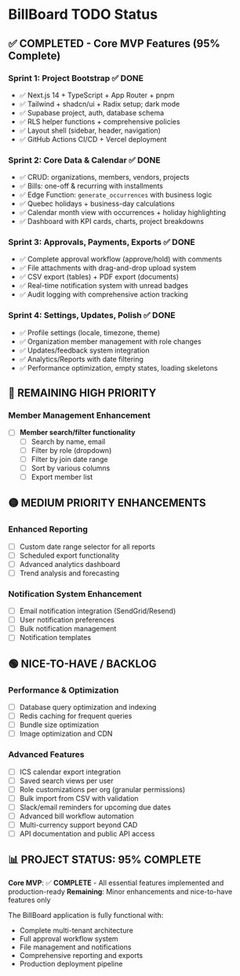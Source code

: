 # BillBoard TODO Status

## ✅ COMPLETED - Core MVP Features (95% Complete)

### Sprint 1: Project Bootstrap ✅ DONE
- ✅ Next.js 14 + TypeScript + App Router + pnpm
- ✅ Tailwind + shadcn/ui + Radix setup; dark mode
- ✅ Supabase project, auth, database schema
- ✅ RLS helper functions + comprehensive policies
- ✅ Layout shell (sidebar, header, navigation)
- ✅ GitHub Actions CI/CD + Vercel deployment

### Sprint 2: Core Data & Calendar ✅ DONE
- ✅ CRUD: organizations, members, vendors, projects
- ✅ Bills: one-off & recurring with installments
- ✅ Edge Function: `generate_occurrences` with business logic
- ✅ Quebec holidays + business-day calculations
- ✅ Calendar month view with occurrences + holiday highlighting
- ✅ Dashboard with KPI cards, charts, project breakdowns

### Sprint 3: Approvals, Payments, Exports ✅ DONE
- ✅ Complete approval workflow (approve/hold) with comments
- ✅ File attachments with drag-and-drop upload system
- ✅ CSV export (tables) + PDF export (documents)
- ✅ Real-time notification system with unread badges
- ✅ Audit logging with comprehensive action tracking

### Sprint 4: Settings, Updates, Polish ✅ DONE
- ✅ Profile settings (locale, timezone, theme)
- ✅ Organization member management with role changes
- ✅ Updates/feedback system integration
- ✅ Analytics/Reports with date filtering
- ✅ Performance optimization, empty states, loading skeletons

## 🔴 REMAINING HIGH PRIORITY

### Member Management Enhancement
- [ ] **Member search/filter functionality**
  - [ ] Search by name, email
  - [ ] Filter by role (dropdown)
  - [ ] Filter by join date range
  - [ ] Sort by various columns
  - [ ] Export member list

## 🟡 MEDIUM PRIORITY ENHANCEMENTS

### Enhanced Reporting
- [ ] Custom date range selector for all reports
- [ ] Scheduled export functionality
- [ ] Advanced analytics dashboard
- [ ] Trend analysis and forecasting

### Notification System Enhancement  
- [ ] Email notification integration (SendGrid/Resend)
- [ ] User notification preferences
- [ ] Bulk notification management
- [ ] Notification templates

## 🟢 NICE-TO-HAVE / BACKLOG

### Performance & Optimization
- [ ] Database query optimization and indexing
- [ ] Redis caching for frequent queries
- [ ] Bundle size optimization
- [ ] Image optimization and CDN

### Advanced Features
- [ ] ICS calendar export integration
- [ ] Saved search views per user
- [ ] Role customizations per org (granular permissions)
- [ ] Bulk import from CSV with validation
- [ ] Slack/email reminders for upcoming due dates
- [ ] Advanced bill workflow automation
- [ ] Multi-currency support beyond CAD
- [ ] API documentation and public API access

## 📊 PROJECT STATUS: 95% COMPLETE

**Core MVP**: ✅ **COMPLETE** - All essential features implemented and production-ready
**Remaining**: Minor enhancements and nice-to-have features only

The BillBoard application is fully functional with:
- Complete multi-tenant architecture
- Full approval workflow system  
- File management and notifications
- Comprehensive reporting and exports
- Production deployment pipeline
